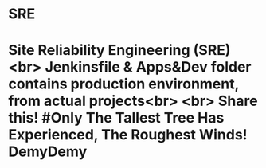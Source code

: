 # SRE
# Site Reliability Engineering (SRE) &lt;br> Jenkinsfile &amp; Apps&amp;Dev folder contains production environment, from actual projects&lt;br>   &lt;br>  Share this!  #Only The Tallest Tree Has Experienced, The Roughest Winds! DemyDemy
